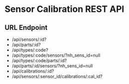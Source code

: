 # Sensor Calibration REST API 
## URL Endpoint
- /api/sensors/:id?
- /api/parts/:id?
- /api/types/:code?
- /api/types/:code/sensors/?nh_sens_id=null
- /api/types/:code/parts/:id?
- /api/parts/:id/sensors/?nh_sens_id=null
- /api/calibrations/:id?
- /api/sensors/:sensor_id/calibrations/:cal_id?
